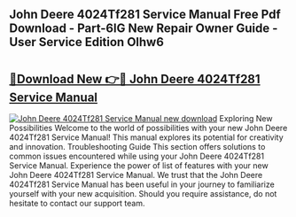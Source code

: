 ## John Deere 4024Tf281 Service Manual Free Pdf Download - Part-6lG New Repair Owner Guide - User Service Edition Olhw6

# <h2><a href="http://bc87506.oget.top/?id=John+Deere+4024Tf281+Service+Manual">🔗Download New 👉🔴 John Deere 4024Tf281 Service Manual</a></h2>

[![John Deere 4024Tf281 Service Manual new download](https://i.imgur.com/5g1atiW.png)](http://bc87506.oget.top/?id=John+Deere+4024Tf281+Service+Manual)
Exploring New Possibilities Welcome to the world of possibilities with your new John Deere 4024Tf281 Service Manual! This manual explores its potential for creativity and innovation. Troubleshooting Guide This section offers solutions to common issues encountered while using your John Deere 4024Tf281 Service Manual. Experience the power of list of features with your new John Deere 4024Tf281 Service Manual. We trust that the John Deere 4024Tf281 Service Manual has been useful in your journey to familiarize yourself with your new acquisition. Should you require assistance, do not hesitate to contact our support team.
